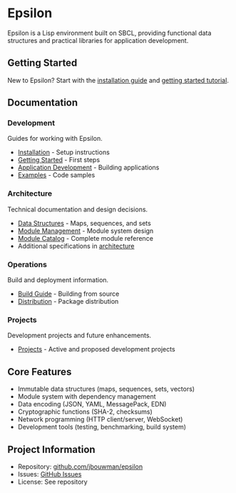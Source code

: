 # Epsilon

Epsilon is a Lisp environment built on SBCL, providing functional data structures and practical libraries for application development.

## Getting Started

New to Epsilon? Start with the [installation guide](development/installation.md) and [getting started tutorial](development/getting-started.md).

## Documentation

### Development
Guides for working with Epsilon.

- [Installation](development/installation.md) - Setup instructions
- [Getting Started](development/getting-started.md) - First steps
- [Application Development](development/app-development-guide.md) - Building applications
- [Examples](development/examples.md) - Code samples

### Architecture
Technical documentation and design decisions.

- [Data Structures](architecture/data-structures.md) - Maps, sequences, and sets
- [Module Management](architecture/module-management.md) - Module system design
- [Module Catalog](architecture/module-catalog.md) - Complete module reference
- Additional specifications in [architecture](architecture/index.md)

### Operations
Build and deployment information.

- [Build Guide](operations/build.md) - Building from source
- [Distribution](operations/distribution.md) - Package distribution

### Projects
Development projects and future enhancements.

- [Projects](projects/index.md) - Active and proposed development projects

## Core Features

- Immutable data structures (maps, sequences, sets, vectors)
- Module system with dependency management
- Data encoding (JSON, YAML, MessagePack, EDN)
- Cryptographic functions (SHA-2, checksums)
- Network programming (HTTP client/server, WebSocket)
- Development tools (testing, benchmarking, build system)

## Project Information

- Repository: [github.com/jbouwman/epsilon](https://github.com/jbouwman/epsilon)
- Issues: [GitHub Issues](https://github.com/jbouwman/epsilon/issues)
- License: See repository
